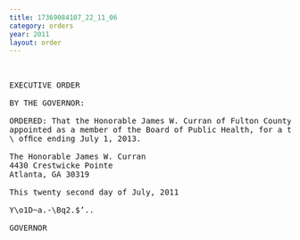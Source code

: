 ```yaml
---
title: 17369084107_22_11_06
category: orders
year: 2011
layout: order
---
```


<pre> 

EXECUTIVE ORDER

BY THE GOVERNOR:

ORDERED: That the Honorable James W. Curran of Fulton County, Georgia, is
appointed as a member of the Board of Public Health, for a term of
\ ofﬁce ending July 1, 2013.

The Honorable James W. Curran
4430 Crestwicke Pointe
Atlanta, GA 30319

This twenty second day of July, 2011

Y\o1D~a.-\Bq2.$’..

GOVERNOR

</pre>
